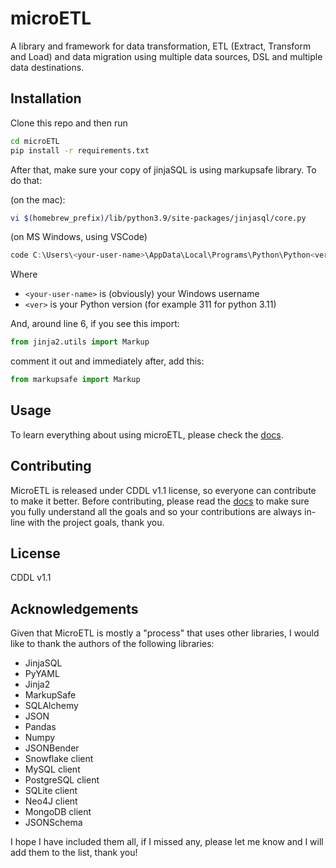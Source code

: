 # microETL

A library and framework for data transformation, ETL (Extract, Transform and Load) and data migration using multiple data sources, DSL and multiple data destinations.

## Installation

Clone this repo and then run

```bash
cd microETL
pip install -r requirements.txt
```

After that, make sure your copy of jinjaSQL is using markupsafe library. To do that:

(on the mac):

```bash
vi $(homebrew_prefix)/lib/python3.9/site-packages/jinjasql/core.py
```

(on MS Windows, using VSCode)

```powershell
code C:\Users\<your-user-name>\AppData\Local\Programs\Python\Python<ver>\Lib\site-packages\jinjasql\core.py
```

Where

* `<your-user-name>` is (obviously) your Windows username
* `<ver>` is your Python version (for example 311 for python 3.11)

And, around line 6, if you see this import:

```python
from jinja2.utils import Markup
```

comment it out and immediately after, add this:

```python
from markupsafe import Markup
```

## Usage

To learn everything about using microETL, please check the [docs](docs/README.md).

## Contributing

MicroETL is released under CDDL v1.1 license, so everyone can contribute to make it better. Before contributing, please read the [docs](docs/README.md) to make sure you fully understand all the goals and so your contributions are always in-line with the project goals, thank you.

## License

CDDL v1.1

## Acknowledgements

Given that MicroETL is mostly a "process" that uses other libraries, I would like to thank the authors of the following libraries:

* JinjaSQL
* PyYAML
* Jinja2
* MarkupSafe
* SQLAlchemy
* JSON
* Pandas
* Numpy
* JSONBender
* Snowflake client
* MySQL client
* PostgreSQL client
* SQLite client
* Neo4J client
* MongoDB client
* JSONSchema

I hope I have included them all, if I missed any, please let me know and I will add them to the list, thank you!
